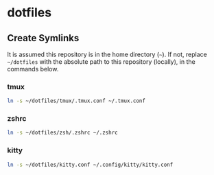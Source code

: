 # dotfiles

## Create Symlinks

It is assumed this repository is in the home directory (`~`). If not, replace `~/dotfiles` with the absolute path to this repository (locally), in the commands below.

### tmux

```sh
ln -s ~/dotfiles/tmux/.tmux.conf ~/.tmux.conf
```

### zshrc

```sh
ln -s ~/dotfiles/zsh/.zshrc ~/.zshrc
```

### kitty

```sh
ln -s ~/dotfiles/kitty.conf ~/.config/kitty/kitty.conf
```
